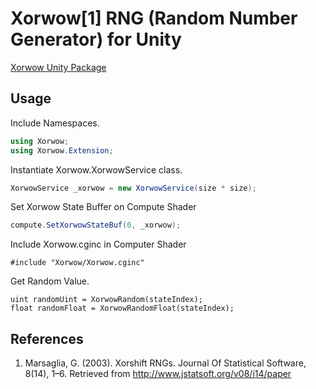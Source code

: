 # Xorwow[1] RNG (Random Number Generator) for Unity
[Xorwow Unity Package](Packages/Xorwow.unitypackage)

## Usage
Include Namespaces.
```c#
using Xorwow;
using Xorwow.Extension;
```
Instantiate Xorwow.XorwowService class.
```c#
XorwowService _xorwow = new XorwowService(size * size);
```
Set Xorwow State Buffer on Compute Shader
```c#
compute.SetXorwowStateBuf(0, _xorwow);
```
Include Xorwow.cginc in Computer Shader
```hlsl
#include "Xorwow/Xorwow.cginc"
```
Get Random Value.
```hlsl
uint randomUint = XorwowRandom(stateIndex);
float randomFloat = XorwowRandomFloat(stateIndex);
```

## References
1. Marsaglia, G. (2003). Xorshift RNGs. Journal Of Statistical Software, 8(14), 1–6. Retrieved from http://www.jstatsoft.org/v08/i14/paper
